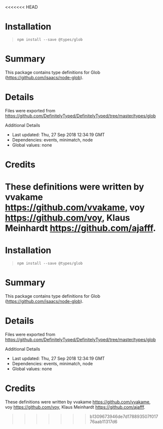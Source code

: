 <<<<<<< HEAD
# Installation
> `npm install --save @types/glob`

# Summary
This package contains type definitions for Glob (https://github.com/isaacs/node-glob).

# Details
Files were exported from https://github.com/DefinitelyTyped/DefinitelyTyped/tree/master/types/glob

Additional Details
 * Last updated: Thu, 27 Sep 2018 12:34:19 GMT
 * Dependencies: events, minimatch, node
 * Global values: none

# Credits
These definitions were written by vvakame <https://github.com/vvakame>, voy <https://github.com/voy>, Klaus Meinhardt <https://github.com/ajafff>.
=======
# Installation
> `npm install --save @types/glob`

# Summary
This package contains type definitions for Glob (https://github.com/isaacs/node-glob).

# Details
Files were exported from https://github.com/DefinitelyTyped/DefinitelyTyped/tree/master/types/glob

Additional Details
 * Last updated: Thu, 27 Sep 2018 12:34:19 GMT
 * Dependencies: events, minimatch, node
 * Global values: none

# Credits
These definitions were written by vvakame <https://github.com/vvakame>, voy <https://github.com/voy>, Klaus Meinhardt <https://github.com/ajafff>.
>>>>>>> b1309673946de7d178893507f01776aab11317d6
